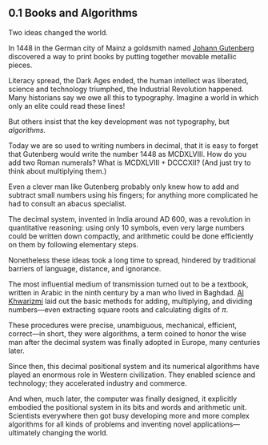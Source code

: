 ## 0.1 Books and Algorithms

Two ideas changed the world.

In 1448 in the German city of Mainz a goldsmith named [Johann Gutenberg](https://en.wikipedia.org/wiki/Johannes_Gutenberg) discovered a way to print books by putting together movable metallic pieces.

Literacy spread, the Dark Ages ended, the human intellect was liberated, science and technology triumphed, the Industrial Revolution happened. Many historians say we owe all this to typography. Imagine a world in which only an elite could read these lines!

But others insist that the key development was not typography, but *algorithms*.

Today we are so used to writing numbers in decimal, that it is easy to forget that Gutenberg would write the number 1448 as $\text{MCDXLVIII}$. How do you add two Roman numerals? What is $\text{MCDXLVIII} + \text{DCCCXII}$? (And just try to think about multiplying them.)

Even a clever man like Gutenberg probably only knew how to add and subtract small numbers using his fingers; for anything more complicated he had to consult an abacus specialist.

The decimal system, invented in India around AD 600, was a revolution in quantitative reasoning: using only 10 symbols, even very large numbers could be written down compactly, and arithmetic could be done efficiently on them by following elementary steps.

Nonetheless these ideas took a long time to spread, hindered by traditional barriers of language, distance, and ignorance.

The most influential medium of transmission turned out to be a textbook, written in Arabic in the ninth century by a man who lived in Baghdad. [Al Khwarizmi](https://en.wikipedia.org/wiki/Muhammad_ibn_Musa_al-Khwarizmi) laid out the basic methods for adding, multiplying, and dividing numbers—even extracting square roots and calculating digits of $\pi$.

These procedures were precise, unambiguous, mechanical, efficient, correct—in short, they were algorithms, a term coined to honor the wise man after the decimal system was finally adopted in Europe, many centuries later.

Since then, this decimal positional system and its numerical algorithms have played an enormous role in Western civilization. They enabled science and technology; they accelerated industry and commerce.

And when, much later, the computer was finally designed, it explicitly embodied the positional system in its bits and words and arithmetic unit. Scientists everywhere then got busy developing more and more complex algorithms for all kinds of problems and inventing novel applications—ultimately changing the world.
